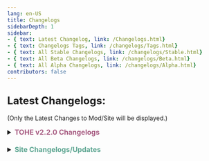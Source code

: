 ```yaml
---
lang: en-US
title: Changelogs
sidebarDepth: 1
sidebar:
- { text: Latest Changelog, link: /Changelogs.html}
- { text: Changelogs Tags, link: /changelogs/Tags.html}
- { text: All Stable Changelogs, link: /changelogs/Stable.html}
- { text: All Beta Changelogs, link: /changelogs/Beta.html}
- { text: All Alpha Changelogs, link: /changelogs/Alpha.html}
contributors: false
---
```


## <font size=5em><b>Latest Changelogs:</b></font><br>
(Only the Latest Changes to Mod/Site will be displayed.)

<font size=3em>
<details>
<summary><b><font color=#a65a80>TOHE v2.2.0 Changelogs</font></b></summary>

<b><font color=#cf4e8f>v2.2.0 Stable Release</font></b>

There are no notes for this yet but there's no point in updating this with alpha builds when it wont get pushed live until a main build
</details>
<br>
<details>
<summary><b><font color=#5ea692>Site Changelogs/Updates</font></b></summary>

* By [**Pyro**](https://sites.google.com/view/notpyro404)<br>
= <font color=#ece218><b>NOTICE</b></font>: If there are any other issues, or you simply have feedback, open a forum in `#website-feedback`! Thank you!<br>
\+ <font color=green><b>NEW</b></font>: <b>Heavy</b> Resources Rework. (Sorted into various categories + Includes User-Submitted Presets + Translations.)<br>
\- <font color=red><b>REMOVED</b></font>: Presets.html (Refer Above)<br>
\- <font color=red><b>REMOVED</b></font>: Translations.html (Refer Above)<br>
\+ <font color=green><b>NEW</b></font>: Quizmaster Questions + Answers Displayed on Resources Page (Answers will be hidden by default)<br>
\+ <font color=green><b>NEW</b></font>: <b>Heavy</b> FAQ Rework. (Sorted into various categories + Includes Installation Guides.)<br>
\- <font color=red><b>REMOVED</b></font>: Install.html (Refer Above)<br>
\+ <font color=green><b>NEW</b></font>: Updated Tabs, Sidebars, & Various Links to reflect the above changes.<br>
\+ <font color=green><b>NEW</b></font>: Updated Tags.html to include Release Tags.<br>
\+ <font color=green><b>NEW</b></font>: Added 7 Lore Batches.<br>
\+ <font color=green><b>NEW</b></font>: Prepared for Coven Faction. (Sidebars: Pyro, everything else: Marg)<br>
= <font color=#ece218><b>NOTICE</b></font>: To Do: Reformat Death Reasons list (To be Cleaner/Compact) [Resources]<br>
= <font color=#ece218><b>NOTICE</b></font>: To Do: Recount all Roles/Addons (Sub-Faction Totals, Faction Totals, & Full Total) [Roles]<br>
</details>
</font>